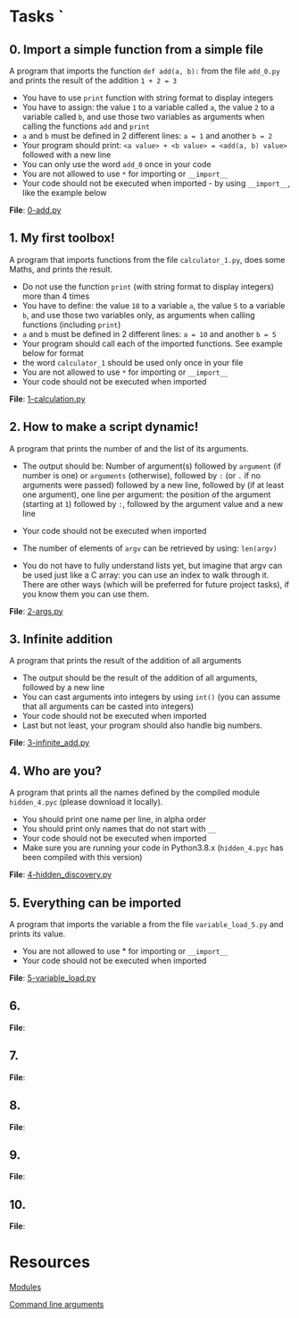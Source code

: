 # Tasks `

## 0. Import a simple function from a simple file

A program that imports the function `def add(a, b):` from the file `add_0.py` and prints the result of the addition `1 + 2 = 3`

* You have to use `print` function with string format to display integers
* You have to assign: the value `1` to a variable called `a`, the value `2` to a variable called `b`, and use those two variables as arguments when calling the functions `add` and `print`
* `a` and `b` must be defined in 2 different lines: `a = 1` and another `b = 2`
* Your program should print: `<a value> + <b value> = <add(a, b) value>` followed with a new line
* You can only use the word `add_0` once in your code
* You are not allowed to use `*` for importing or `__import__`
* Your code should not be executed when imported - by using `__import__`, like the example below

**File**: [0-add.py](./0-add.py)

## 1. My first toolbox!

A program that imports functions from the file `calculator_1.py`, does some Maths, and prints the result.

* Do not use the function `print` (with string format to display integers) more than 4 times
* You have to define: the value `10` to a variable `a`, the value `5` to a variable `b`, and use those two variables only, as arguments when calling functions (including `print`)
* `a` and `b` must be defined in 2 different lines: `a = 10` and another `b = 5`
* Your program should call each of the imported functions. See example below for format
* the word `calculator_1` should be used only once in your file
* You are not allowed to use `*` for importing or `__import__`
* Your code should not be executed when imported

**File**: [1-calculation.py](./1-calculation.py)

## 2. How to make a script dynamic!

A program that prints the number of and the list of its arguments.

* The output should be: Number of argument(s) followed by `argument` (if number is one) or `arguments` (otherwise), followed by `:` (or `.` if no arguments were passed) followed by a new line, followed by (if at least one argument), one line per argument: the position of the argument (starting at `1`) followed by `:`, followed by the argument value and a new line

* Your code should not be executed when imported
* The number of elements of `argv` can be retrieved by using: `len(argv)`
* You do not have to fully understand lists yet, but imagine that argv can be used just like a C array: you can use an index to walk through it. There are other ways (which will be preferred for future project tasks), if you know them you can use them.

**File**: [2-args.py](./2-args.py)

## 3. Infinite addition

A program that prints the result of the addition of all arguments

* The output should be the result of the addition of all arguments, followed by a new line
* You can cast arguments into integers by using `int()` (you can assume that all arguments can be casted into integers)
* Your code should not be executed when imported
* Last but not least, your program should also handle big numbers.

**File**: [3-infinite_add.py](./3-infinite_add.py)

## 4. Who are you?

A program that prints all the names defined by the compiled module `hidden_4.pyc` (please download it locally).

* You should print one name per line, in alpha order
* You should print only names that do not start with `__`
* Your code should not be executed when imported
* Make sure you are running your code in Python3.8.x (`hidden_4.pyc` has been compiled with this version)

**File**: [4-hidden_discovery.py](./4-hidden_discovery.py)

## 5. Everything can be imported

A program that imports the variable a from the file `variable_load_5.py` and prints its value.

* You are not allowed to use * for importing or `__import__`
* Your code should not be executed when imported

**File**: [5-variable_load.py](./5-variable_load.py)

## 6.

**File**: 

## 7.

**File**: 

## 8.

**File**: 

## 9.

**File**:

## 10.

**File**:

# Resources

[Modules](https://docs.python.org/3/tutorial/modules.html)

[Command line arguments](https://docs.python.org/3/tutorial/stdlib.html#command-line-arguments)
